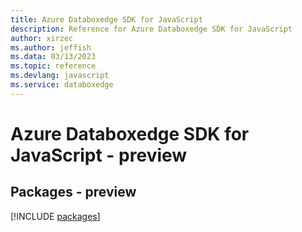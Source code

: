 ```yaml
---
title: Azure Databoxedge SDK for JavaScript
description: Reference for Azure Databoxedge SDK for JavaScript
author: xirzec
ms.author: jeffish
ms.data: 03/13/2023
ms.topic: reference
ms.devlang: javascript
ms.service: databoxedge
---
```

# Azure Databoxedge SDK for JavaScript - preview
## Packages - preview
[!INCLUDE [packages](databoxedge-index.md)]